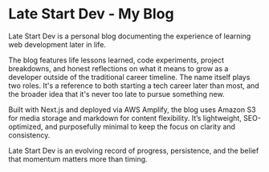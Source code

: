 # Late Start Dev - My Blog

Late Start Dev is a personal blog documenting the experience of learning web development later in life.

The blog features life lessons learned, code experiments, project breakdowns, and honest reflections on what it means to grow as a developer outside of the traditional career timeline. The name itself plays two roles. It's a reference to both starting a tech career later than most, and the broader idea that it's never too late to pursue something new.

Built with Next.js and deployed via AWS Amplify, the blog uses Amazon S3 for media storage and markdown for content flexibility. It’s lightweight, SEO-optimized, and purposefully minimal to keep the focus on clarity and consistency.

Late Start Dev is an evolving record of progress, persistence, and the belief that momentum matters more than timing.
